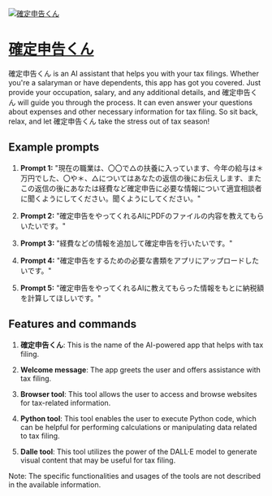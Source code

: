 [![確定申告くん](https://files.oaiusercontent.com/file-9kLGmEiOUeDM9Fpzu0IiPjxU?se=2123-10-17T02%3A24%3A18Z&sp=r&sv=2021-08-06&sr=b&rscc=max-age%3D31536000%2C%20immutable&rscd=attachment%3B%20filename%3D58f676bf-c7df-4ca1-a269-74af5555abd3.png&sig=Ucnj%2B6ZL/8XIUklP6QKuiwNcf1tMJ749v4W5Ivd%2BdlI%3D)](https://chat.openai.com/g/g-LUymJgFdR-que-ding-shen-gao-kun)

# [確定申告くん](https://chat.openai.com/g/g-LUymJgFdR-que-ding-shen-gao-kun)

確定申告くん is an AI assistant that helps you with your tax filings. Whether you're a salaryman or have dependents, this app has got you covered. Just provide your occupation, salary, and any additional details, and 確定申告くん will guide you through the process. It can even answer your questions about expenses and other necessary information for tax filing. So sit back, relax, and let 確定申告くん take the stress out of tax season!

## Example prompts

1. **Prompt 1:** "現在の職業は、〇〇で△の扶養に入っています、今年の給与は＊万円でした、〇や＊、△についてはあなたの返信の後にお伝えします、またこの返信の後にあなたは経費など確定申告に必要な情報について適宜相談者に聞くようにしてください。聞くようにしてください。"

2. **Prompt 2:** "確定申告をやってくれるAIにPDFのファイルの内容を教えてもらいたいです。"

3. **Prompt 3:** "経費などの情報を追加して確定申告を行いたいです。"

4. **Prompt 4:** "確定申告をするための必要な書類をアプリにアップロードしたいです。"

5. **Prompt 5:** "確定申告をやってくれるAIに教えてもらった情報をもとに納税額を計算してほしいです。"


## Features and commands

1. **確定申告くん**: This is the name of the AI-powered app that helps with tax filing.

2. **Welcome message**: The app greets the user and offers assistance with tax filing.

3. **Browser tool**: This tool allows the user to access and browse websites for tax-related information.

4. **Python tool**: This tool enables the user to execute Python code, which can be helpful for performing calculations or manipulating data related to tax filing.

5. **Dalle tool**: This tool utilizes the power of the DALL·E model to generate visual content that may be useful for tax filing.

Note: The specific functionalities and usages of the tools are not described in the available information.